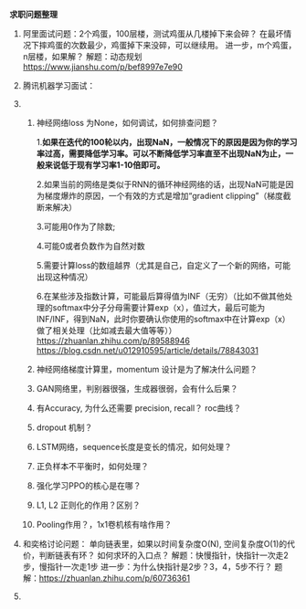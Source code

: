 **求职问题整理**



1. 阿里面试问题：2个鸡蛋，100层楼，测试鸡蛋从几楼掉下来会碎？ 在最坏情况下摔鸡蛋的次数最少，鸡蛋掉下来没碎，可以继续用。
    进一步，m个鸡蛋，n层楼，如果解？
    解题：动态规划
    https://www.jianshu.com/p/bef8997e7e90
    

2. 腾讯机器学习面试：

3. 1. 神经网络loss 为None，如何调试，如何排查问题？

      1.**如果在迭代的100轮以内，出现NaN，一般情况下的原因是因为你的学习率过高，需要降低学习率。可以不断降低学习率直至不出现NaN为止，一般来说低于现有学习率1-10倍即可。**

      2.如果当前的网络是类似于RNN的循环神经网络的话，出现NaN可能是因为梯度爆炸的原因，一个有效的方式是增加“gradient clipping”（梯度截断来解决）

      3.可能用0作为了除数;

      4.可能0或者负数作为自然对数

      5.需要计算loss的数组越界（尤其是自己，自定义了一个新的网络，可能出现这种情况）

      6.在某些涉及指数计算，可能最后算得值为INF（无穷）（比如不做其他处理的softmax中分子分母需要计算exp（x），值过大，最后可能为INF/INF，得到NaN，此时你要确认你使用的softmax中在计算exp（x）做了相关处理（比如减去最大值等等））
      https://zhuanlan.zhihu.com/p/89588946
      https://blog.csdn.net/u012910595/article/details/78843031

   2. 神经网络梯度计算里，momentum 设计是为了解决什么问题？

   3. GAN网络里，判别器很强，生成器很弱，会有什么后果？

   4. 有Accuracy, 为什么还需要 precision, recall？ roc曲线？

   5. dropout 机制？

   6. LSTM网络，sequence长度是变长的情况，如何处理？

   7. 正负样本不平衡时，如何处理？

   8. 强化学习PPO的核心是在哪？

   9. L1, L2 正则化的作用？区别？

   10. Pooling作用？，1x1卷机核有啥作用？
        

4. 和奕格讨论问题：
    单向链表里，如果以时间复杂度O(N), 空间复杂度O(1)的代价，判断链表有环？
    如何求环的入口点？
    解题：快慢指针，快指针一次走2步，慢指针一次走1步
    进一步：为什么快指针是2步？3，4，5步不行？
    题解：https://zhuanlan.zhihu.com/p/60736361
    

5. 
    
